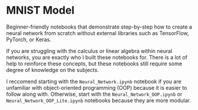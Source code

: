 # MNIST Model

Beginner-friendly notebooks that demonstrate step-by-step how to create a neural network from scratch without external libraries such as TensorFlow, PyTorch, or Keras.

If you are struggling with the calculus or linear algebra within neural networks, you are exactly who I built these notebooks for. There is a lot of help to reinforce these concepts, but these notebooks still require some degree of knowledge on the subjects.

I reccomend starting with the `Neural_Network.ipynb` notebook if you are unfamiliar with object-oriented programming (OOP) because it is easier to follow along with. Otherwise, start with the `Neural_Network_OOP.ipynb` or `Neural_Network_OOP_Lite.ipynb` notebooks because they are more modular.
